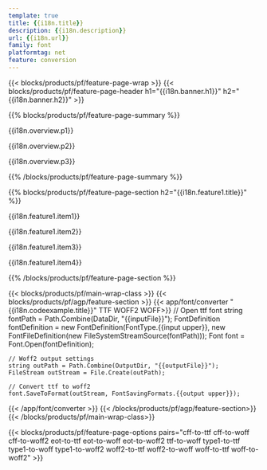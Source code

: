 ```yaml
---
template: true
title: {{i18n.title}}
description: {{i18n.description}}
url: {{i18n.url}}
family: font
platformtag: net
feature: conversion
---
```


{{< blocks/products/pf/feature-page-wrap >}}
{{< blocks/products/pf/feature-page-header h1="{{i18n.banner.h1}}" h2="{{i18n.banner.h2}}" >}}

{{% blocks/products/pf/feature-page-summary %}}

<p>{{i18n.overview.p1}}</p>

<p>{{i18n.overview.p2}}</p>

<p>{{i18n.overview.p3}}</p>

{{% /blocks/products/pf/feature-page-summary  %}}


{{% blocks/products/pf/feature-page-section  h2="{{i18n.feature1.title}}" %}}

{{i18n.feature1.item1}}

{{i18n.feature1.item2}}

{{i18n.feature1.item3}}

{{i18n.feature1.item4}}

{{% /blocks/products/pf/feature-page-section %}}

{{< blocks/products/pf/main-wrap-class >}}
{{< blocks/products/pf/agp/feature-section >}}
{{< app/font/converter "{{i18n.codeexample.title}}" TTF WOFF2 WOFF>}}
    // Open ttf font
    string fontPath = Path.Combine(DataDir, "{{inputFile}}");
    FontDefinition fontDefinition = new FontDefinition(FontType.{{input upper}}, new FontFileDefinition(new FileSystemStreamSource(fontPath)));
    Font font = Font.Open(fontDefinition);
    
    // Woff2 output settings
    string outPath = Path.Combine(OutputDir, "{{outputFile}}");
    FileStream outStream = File.Create(outPath);
    
    // Convert ttf to woff2
    font.SaveToFormat(outStream, FontSavingFormats.{{output upper}});
{{< /app/font/converter >}}
{{< /blocks/products/pf/agp/feature-section>}}
{{< /blocks/products/pf/main-wrap-class>}}

{{< blocks/products/pf/feature-page-options pairs="cff-to-ttf cff-to-woff cff-to-woff2 eot-to-ttf eot-to-woff eot-to-woff2 ttf-to-woff type1-to-ttf type1-to-woff type1-to-woff2 woff2-to-ttf woff2-to-woff woff-to-ttf woff-to-woff2" >}}